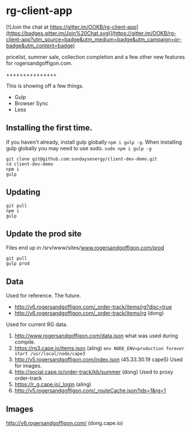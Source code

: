 rg-client-app
===============

[![Join the chat at https://gitter.im/OOKB/rg-client-app](https://badges.gitter.im/Join%20Chat.svg)](https://gitter.im/OOKB/rg-client-app?utm_source=badge&utm_medium=badge&utm_campaign=pr-badge&utm_content=badge)

pricelist, summer sale, collection completion and a few other new features for rogersandgoffigon.com.

+++++++++++++++

This is showing off a few things.

* Gulp
* Browser Sync
* Less

## Installing the first time.

If you haven't already, install gulp globally `npm i gulp -g`. When installing gulp globally you may need to use sudo. `sudo npm i gulp -g`

    git clone git@github.com:sundaysenergy/client-dev-demo.git
    cd client-dev-demo
    npm i
    gulp

## Updating

    git pull
    npm i
    gulp

## Update the prod site

Files end up in /srv/www/sites/www.rogersandgoffigon.com/prod

    git pull
    gulp prod

## Data
Used for reference. The future.
* http://v6.rogersandgoffigon.com/_order-track/items/rg?disc=true
* http://v6.rogersandgoffigon.com/_order-track/items/rg (dong)

Used for current RG data.

1. http://www.rogersandgoffigon.com/data.json what was used during compile.
1. https://rg3.cape.io/items.json (aling) `env NODE_ENV=production forever start /usr/local/node/cape3`
1. http://v5.rogersandgoffigon.com/index.json (45.33.30.19 cape5) Used for images.
1. http://social.cape.io/order-track/kb/summer (dong) Used to proxy order-track
1. https://r_g.cape.io/_login (aling)
1. http://v5.rogersandgoffigon.com/_routeCache.json?ids=1&rg=1
## Images

http://v6.rogersandgoffigon.com/ (dong.cape.io)
